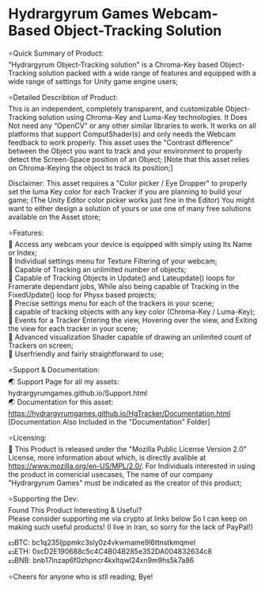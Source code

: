 # Hydrargyrum Games Webcam-Based Object-Tracking Solution

⭐Quick Summary of Product:
<br>"Hydrargyrum Object-Tracking solution" is a Chroma-Key based Object-Tracking solution packed with a wide range of features and equipped with a wide range of settings for Unity game engine users;

⭐Detailed Describtion of Product: 
<br>This is an independent, completely transparent, and customizable Object-Tracking solution using Chroma-Key and Luma-Key technologies. It Does Not need any “OpenCV” or any other similar libraries to work. It works on all platforms that support ComputShader(s) and only needs the Webcam feedback to work properly.
This asset uses the "Contrast difference" between the Object you want to track and your environment to properly detect the Screen-Space position of an Object; [Note that this asset relies on Chroma-Keying the object to track its position;]

Disclaimer: This asset requires a "Color picker / Eye Dropper" to properly set the luma Key color for each Tracker if you are planning to build your game; (The Unity Editor color picker works just fine in the Editor) You might want to either design a solution of yours or use one of many free solutions available on the Asset store;

⭐Features:
<br>📌 Access any webcam your device is equipped with simply using Its Name or Index;
<br>📌 Individual settings menu for Texture Filtering of your webcam;
<br>📌 Capable of Tracking an unlimited number of objects;
<br>📌 Capable of Tracking Objects in Update() and Lateupdate() loops for Framerate dependant jobs, While also being capable of Tracking in the FixedUpdate() loop for Physx based projects;
<br>📌 Precise settings menu for each of the trackers in your scene;
<br>📌 capable of tracking objects with any key color (Chroma-Key / Luma-Key);
<br>📌 Events for a Tracker Entering the view, Hovering over the view, and Exiting the view for each tracker in your scene;
<br>📌 Advanced visualization Shader capable of drawing an unlimited count of Trackers on screen;
<br>📌 Userfriendly and fairly straightforward to use;

⭐Support & Documentation:
<br>🌏 Support Page for all my assets: hydrargyrumgames.github.io/Support.html
<br>🌏 Documentation for this asset: https://hydrargyrumgames.github.io/HgTracker/Documentation.html [Documentation Also Included in the "Documentation" Folder]

⭐Licensing:
<br>📜 This Product is released under the "Mozilla Public License Version 2.0" License, more information about which, is directly avalible at https://www.mozilla.org/en-US/MPL/2.0/. For Individuals interested in using the product in comericial usecases, The name of our company "Hydrargyrum Games" must be indicated as the creator of this product;

⭐Supporting the Dev:
<br>Found This Product Interesting & Useful?
<br>Please consider supporting me via crypto at links below So I can keep on making such useful products! (I live in Iran, so sorry for the lack of PayPal!)

💵BTC: bc1q235ljppmkc3sly0z4vkwmame9l6ttnstkmqmel
<br>💶ETH: 0xcD2E190688c5c4C4B04B285e352DA004832634c8
<br>💷BNB: bnb17lnzap6f0zhpncr4kxltqwl24xn9m9hs5k7a86

⭐Cheers for anyone who is stll reading, Bye!
